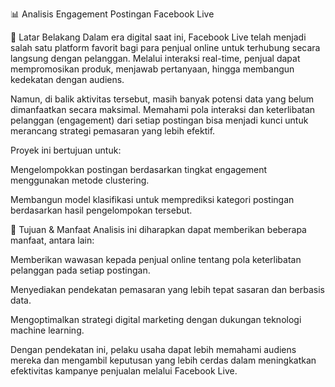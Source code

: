 📊 Analisis Engagement Postingan Facebook Live

📌 Latar Belakang
Dalam era digital saat ini, Facebook Live telah menjadi salah satu platform favorit bagi para penjual online untuk terhubung secara langsung dengan pelanggan. Melalui interaksi real-time, penjual dapat mempromosikan produk, menjawab pertanyaan, hingga membangun kedekatan dengan audiens.

Namun, di balik aktivitas tersebut, masih banyak potensi data yang belum dimanfaatkan secara maksimal. Memahami pola interaksi dan keterlibatan pelanggan (engagement) dari setiap postingan bisa menjadi kunci untuk merancang strategi pemasaran yang lebih efektif.

Proyek ini bertujuan untuk:

Mengelompokkan postingan berdasarkan tingkat engagement menggunakan metode clustering.

Membangun model klasifikasi untuk memprediksi kategori postingan berdasarkan hasil pengelompokan tersebut.

🎯 Tujuan & Manfaat
Analisis ini diharapkan dapat memberikan beberapa manfaat, antara lain:

Memberikan wawasan kepada penjual online tentang pola keterlibatan pelanggan pada setiap postingan.

Menyediakan pendekatan pemasaran yang lebih tepat sasaran dan berbasis data.

Mengoptimalkan strategi digital marketing dengan dukungan teknologi machine learning.

Dengan pendekatan ini, pelaku usaha dapat lebih memahami audiens mereka dan mengambil keputusan yang lebih cerdas dalam meningkatkan efektivitas kampanye penjualan melalui Facebook Live.
